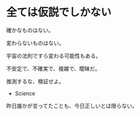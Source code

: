 # 全ては仮説でしかない

確かなものはない。

変わらないものはない。

宇宙の法則ですら変わる可能性もある。

不安定で、不確実で、複雑で、曖昧だ。

推測するな、検証せよ。

- Science

昨日誰かが言ってたことも、今日正しいとは限らない。
